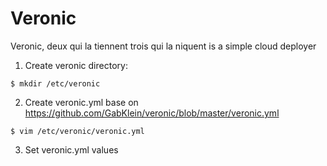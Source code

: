 Veronic
=======

Veronic, deux qui la tiennent trois qui la niquent is a simple cloud deployer

1) Create veronic directory:

````
$ mkdir /etc/veronic
````

2) Create veronic.yml base on https://github.com/GabKlein/veronic/blob/master/veronic.yml
````
$ vim /etc/veronic/veronic.yml

````
3) Set veronic.yml values